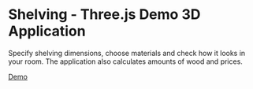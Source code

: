 Shelving - Three.js Demo 3D Application
========================

Specify shelving dimensions, choose materials and check how it looks in your room.
The application also calculates amounts of wood and prices.

[Demo](https://nixsolutions.github.io/shelving/)
